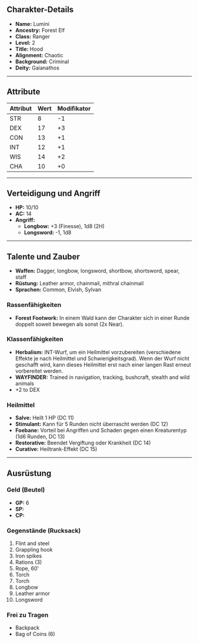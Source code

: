 ## Charakter-Details
- **Name:** Lumini
- **Ancestry:** Forest Elf
- **Class:** Ranger
- **Level:** 2
- **Title:** Hood
- **Alignment:** Chaotic
- **Background:** Criminal
- **Deity:** Gaianathos

---

## Attribute
| Attribut | Wert | Modifikator |
| -------- | ---- | ----------- |
| STR      | 8    | -1          |
| DEX      | 17   | +3          |
| CON      | 13   | +1          |
| INT      | 12   | +1          |
| WIS      | 14   | +2          |
| CHA      | 10   | +0          |

---

## Verteidigung und Angriff
- **HP:** 10/10
- **AC:** 14
- **Angriff:** 
  - **Longbow:** +3 (Finesse), 1d8 (2H)
  - **Longsword:** -1, 1d8

---

## Talente und Zauber
- **Waffen:** Dagger, longbow, longsword, shortbow, shortsword, spear, staff
- **Rüstung:** Leather armor, chainmail, mithral chainmail
- **Sprachen:** Common, Elvish, Sylvan

### Rassenfähigkeiten
- **Forest Footwork:** In einem Wald kann der Charakter sich in einer Runde doppelt soweit bewegen als sonst (2x Near).

### Klassenfähigkeiten
- **Herbalism:** INT-Wurf, um ein Heilmittel vorzubereiten (verschiedene Effekte je nach Heilmittel und Schwierigkeitsgrad). Wenn der Wurf nicht geschafft wird, kann dieses Heilmittel erst nach einer langen Rast erneut vorbereitet werden.
- **WAYFINDER:** Trained in navigation, tracking, bushcraft, stealth and wild animals
- +2 to DEX

### Heilmittel
- **Salve:** Heilt 1 HP (DC 11)
- **Stimulant:** Kann für 5 Runden nicht überrascht werden (DC 12)
- **Foebane:** Vorteil bei Angriffen und Schaden gegen einen Kreaturentyp (1d6 Runden, DC 13)
- **Restorative:** Beendet Vergiftung oder Krankheit (DC 14)
- **Curative:** Heiltrank-Effekt (DC 15)

---

## Ausrüstung

### Geld (Beutel)
- **GP:** 6
- **SP:** 
- **CP:** 

### Gegenstände (Rucksack)
1. Flint and steel
2. Grappling hook
3. Iron spikes
4. Rations (3)
5. Rope, 60'
6. Torch
7. Torch
8. Longbow
9. Leather armor
10. Longsword

### Frei zu Tragen
- Backpack
- Bag of Coins (6)
